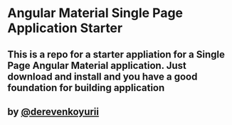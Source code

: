 # Angular Material Single Page Application Starter
## This is a repo for a starter appliation for a Single Page Angular Material application. Just download and install and you have a good foundation for building application

## by [@derevenkoyurii](https://github.com/derevenkoyurii)
